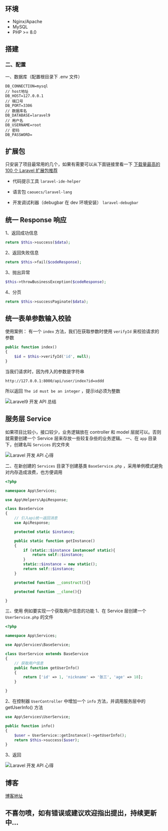 ## 环境

- Nginx/Apache
- MySQL
- PHP >= 8.0

## 搭建
### 二、配置
一、数据库（配置根目录下 .env 文件）
```
DB_CONNECTION=mysql
// host地址
DB_HOST=127.0.0.1
// 端口号
DB_PORT=3306
// 数据库名
DB_DATABASE=laravel9
// 用户名
DB_USERNAME=root
// 密码
DB_PASSWORD=
```

## 扩展包
只安装了项目最常用的几个，如果有需要可以从下面链接里看一下
[下载量最高的 100 个 Laravel 扩展包推荐](https://learnku.com/laravel/t/2530/the-highest-amount-of-downloads-of-the-100-laravel-extensions-recommended)

- 代码提示工具
```laravel-ide-helper```


- 语言包
```caouecs/laravel-lang```


- 开发调试利器（debugbar 在 dev 环境安装）
  ```laravel-debugbar```

## 统一 Response 响应

1、返回成功信息
```php
return $this->success($data);
```
2、返回失败信息
```php
return $this->fail($codeResponse);
```
3、抛出异常
```php
$this->throwBusinessException($codeResponse);
```
4、分页
```php
return $this->successPaginate($data);
```
## 统一表单参数输入校验

使用案例：
有一个 ```index``` 方法，我们在获取参数时使用 ```verifyId``` 来校验请求的参数
```php
public function index()
{
    $id = $this->verifyId('id', null);
}
```
当我们请求时，因为传入的参数是字符串
```
http://127.0.0.1:8000/api/user/index?id=xddd
```
所以返回 ```The id must be an integer``` ，提示id必须为整数

![Laravel9 开发 API 总结](https://cdn.learnku.com/uploads/images/202203/15/69325/73Yf2SI32F.png!large)

## 服务层 Service
如果项目比较小，接口较少，业务逻辑放在 controller 和 model 层就可以。否则就需要创建一个 Service 层来存放一些较复杂些的业务逻辑。
一、在 ```app``` 目录下，创建名叫 ```Services``` 的文件夹

![Laravel 开发 API 心得](https://cdn.learnku.com/uploads/images/202203/16/69325/GSPYII6h0q.png!large)

二、在新创建的 ```Services``` 目录下创建基类 ```BaseService.php``` ，采用单例模式避免对内存造成浪费，也方便调用
```php
<?php

namespace App\Services;

use App\Helpers\ApiResponse;

class BaseService
{
    // 引入api统一返回消息
    use ApiResponse;

    protected static $instance;

    public static function getInstance()
    {
        if (static::$instance instanceof static){
            return self::$instance;
        }
        static::$instance = new static();
        return self::$instance;
    }

    protected function __construct(){}

    protected function __clone(){}

}

```
三、使用
例如要实现一个获取用户信息的功能
1、在 Service 层创建一个 ```UserService.php``` 的文件
```php
<?php

namespace App\Services;

use App\Services\BaseService;

class UserService extends BaseService
{
    // 获取用户信息
    public function getUserInfo()
    {
        return ['id' => 1, 'nickname' => '张三', 'age' => 18];
    }

}
```
2、在控制器 ```UserController``` 中增加一个 ```info``` 方法，并调用服务层中的 getUserInfo() 方法
```php
use App\Services\UserService;

public function info()
{
    $user = UserService::getInstance()->getUserInfo();
    return $this->success($user);
}
```
3、返回

![Laravel 开发 API 心得](https://cdn.learnku.com/uploads/images/202203/16/69325/D1dnCY6rNp.png!large)

## 博客
[博客地址](https://blog.konghou.xyz/article/192 "博客")

## 不喜勿喷，如有错误或建议欢迎指出提出，持续更新中...

